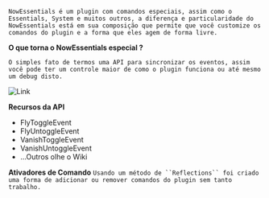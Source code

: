 `NowEssentials é um plugin com comandos especiais, assim como o Essentials, System e muitos outros, a diferença e particularidade do NowEssentials
está em sua composição que permite que você customize os comandos do plugin e a forma que eles agem de forma livre.`

**O que torna o NowEssentials especial ?**

 ``O simples fato de termos uma API para sincronizar os eventos,
 assim você pode ter um controle maior de como o plugin funciona
 ou até mesmo um debug disto.``

![Link](https://imgur.com/XTAqGHq.png)
 
 **Recursos da API**
 - FlyToggleEvent
 - FlyUntoggleEvent
 - VanishToggleEvent
 - VanishUntoggleEvent
 - ...Outros olhe o Wiki

**Ativadores de Comando**
`Usando um método de ``Reflections`` foi criado uma forma de
adicionar ou remover comandos do plugin sem tanto trabalho.`
